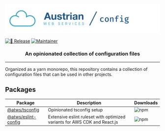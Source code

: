[![Austrian Web Services / Config](logo.png)](https://github.com/Austrian-Web-Services/config)

[![🚀 Release](https://github.com/Austrian-Web-Services/config/actions/workflows/release.yaml/badge.svg?event=push)](https://github.com/Austrian-Web-Services/config/actions/workflows/release.yaml)
[![Maintainer](https://img.shields.io/badge/Mainainer-%40NimmLor-blue)](https://img.shields.io/badge/Maintainer-%40NimmLor-blues)

<h3 align="center">An opinionated collection of configuration files</h3>

----

Organized as a yarn monorepo, this repository contains a collection of configuration files that can be used in other projects.

## Packages

| Package | Description | Downloads |
| ------- | ----------- | ------------- |
| [@atws/tsconfig](/packages/tsconfig) | Opinionated tsconfig setup | ![npm](https://img.shields.io/npm/dm/@atws/tsconfig) |
| [@atws/eslint-config](/packages/eslint-config) | Extensive eslint ruleset with optimized variants for AWS CDK and React.js | ![npm](https://img.shields.io/npm/dm/@atws/eslint-config) |

